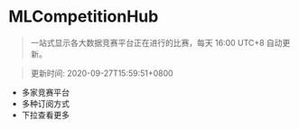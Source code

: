 # MLCompetitionHub

> 一站式显示各大数据竞赛平台正在进行的比赛，每天 16:00 UTC+8 自动更新。
  
> 更新时间: 2020-09-27T15:59:51+0800 

* 多家竞赛平台
* 多种订阅方式
* 下拉查看更多